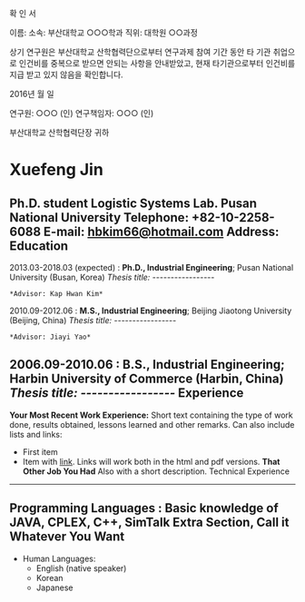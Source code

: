 확 인 서



이름:
소속: 부산대학교 ○○○학과
직위: 대학원 ○○과정


상기 연구원은 부산대학교 산학협력단으로부터 연구과제 참여
기간 동안 타 기관 취업으로 인건비를 중복으로 받으면 안되는 사항을 안내받았고, 현재 타기관으로부터 인건비를 지급 받고 있지 않음을 확인합니다.



2016년  월  일



연구원: ○○○ (인) 
연구책임자: ○○○ (인)



부산대학교 산학협력단장 귀하
# Xuefeng Jin
Ph.D. student
Logistic Systems Lab.
Pusan National University
Telephone: +82-10-2258-6088
E-mail: hbkim66@hotmail.com
Address: 
Education
---------
2013.03-2018.03 (expected)
:   **Ph.D., Industrial Engineering**; Pusan National University (Busan, Korea)
    *Thesis title: -----------------*
    
    *Advisor: Kap Hwan Kim*
2010.09-2012.06
:   **M.S., Industrial Engineering**; Beijing Jiaotong University (Beijing, China)
    *Thesis title: -----------------*
    
    *Advisor: Jiayi Yao*
    
2006.09-2010.06
:   **B.S., Industrial Engineering**; Harbin University of Commerce (Harbin, China)
    *Thesis title: -----------------*
Experience
----------
**Your Most Recent Work Experience:**
Short text containing the type of work done, results obtained,
lessons learned and other remarks. Can also include lists and
links:
* First item
* Item with [link](http://www.example.com). Links will work both in
  the html and pdf versions.
**That Other Job You Had**
Also with a short description.
Technical Experience
--------------------
Programming Languages
:   Basic knowledge of **JAVA**, **CPLEX**, **C++**, **SimTalk**
Extra Section, Call it Whatever You Want
----------------------------------------
* Human Languages:
     * English (native speaker)
     * Korean
     * Japanese
